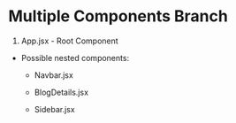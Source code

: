 # Multiple Components Branch

1. App.jsx - Root Component

- Possible nested components:
  - Navbar.jsx

  - BlogDetails.jsx

  - Sidebar.jsx
